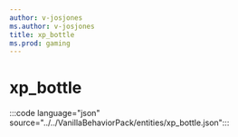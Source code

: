 ```yaml
---
author: v-josjones
ms.author: v-josjones
title: xp_bottle
ms.prod: gaming
---
```


# xp_bottle

:::code language="json" source="../../VanillaBehaviorPack/entities/xp_bottle.json":::